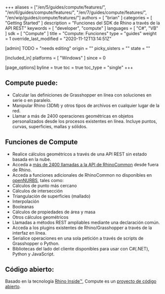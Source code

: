 ﻿+++
aliases = ["/en/5/guides/compute/features/", "/en/6/guides/compute/features/", "/en/7/guides/compute/features/", "/en/wip/guides/compute/features/"]
authors = [ "brian" ]
categories = [ "Getting Started" ]
description = "Funciones del SDK de Rhino a través de la API REST"
keywords = [ "developer", "compute" ]
languages = [ "C#", "VB" ]
sdk = [ "Compute" ]
title = "Compute: Funciones"
type = "guides"
weight = 1
override_last_modified = "2020-11-12T13:14:51Z"

[admin]
TODO = "needs editing"
origin = ""
picky_sisters = ""
state = ""

[included_in]
platforms = [ "Windows" ]
since = 0

[page_options]
byline = true
toc = true
toc_type = "single"
+++


## Compute puede:
  * Calcular las definiciones de Grasshopper en línea con soluciones en serie o en paralelo.
  * Manipular Rhino (3DM) y otros tipos de archivos en cualquier lugar de la red.
  * Llamar a más de 2400 operaciones geométricas en objetos personalizados desde los procesos existentes en línea. Incluye puntos, curvas, superficies, mallas y sólidos.

## Funciones de Compute
  * Realice cálculos geométricos a través de una API REST sin estado basada en la nube.
  * Acceda a [más de 2400 llamadas a la API de RhinoCommon](https://compute.rhino3d.com/sdk) desde fuera de Rhino.
  * Acceda a funciones adicionales de RhinoCommon no disponibles en [openNURBS](https://www.rhino3d.com/opennurbs), tales como:
  * Cálculos de punto más cercano
  * Cálculos de intersección
  * Triangulación de superficies (mallado)
  * Interpolación
  * Booleanas
  * Cálculos de propiedades de área y masa
  * Otros cálculos geométricos
  * Llamadas a métodos REST ampliables mediante una declaración común.
  * Acceda a los plugins existentes de Rhino/Grasshopper a través de la interfaz en línea.
  * Serialice operaciones en una sola petición a través de scripts de Grasshopper o Python.
  * Bibliotecas del lado del cliente disponibles para usar con C#(.NET), Python y JavaScript.

## Código abierto:
Basado en la tecnología [Rhino Inside™](https://www.rhino3d.com/inside), Compute es un [proyecto de código abierto](https://github.com/mcneel/compute.rhino3d).